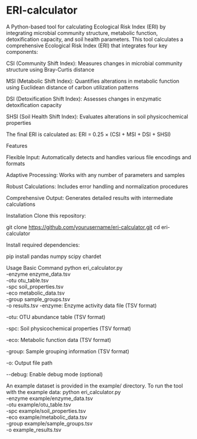 ERI-calculator
========
A Python-based tool for calculating Ecological Risk Index (ERI) by integrating microbial community structure, metabolic function, detoxification capacity, and soil health parameters.
This tool calculates a comprehensive Ecological Risk Index (ERI) that integrates four key components:

CSI (Community Shift Index): Measures changes in microbial community structure using Bray-Curtis distance

MSI (Metabolic Shift Index): Quantifies alterations in metabolic function using Euclidean distance of carbon utilization patterns

DSI (Detoxification Shift Index): Assesses changes in enzymatic detoxification capacity

SHSI (Soil Health Shift Index): Evaluates alterations in soil physicochemical properties

The final ERI is calculated as:
ERI = 0.25 × (CSI + MSI + DSI + SHSI)

Features

Flexible Input: Automatically detects and handles various file encodings and formats

Adaptive Processing: Works with any number of parameters and samples

Robust Calculations: Includes error handling and normalization procedures

Comprehensive Output: Generates detailed results with intermediate calculations

Installation
Clone this repository:

git clone https://github.com/yourusername/eri-calculator.git
cd eri-calculator

Install required dependencies:

pip install pandas numpy scipy chardet

Usage
Basic Command
python eri_calculator.py \
    -enzyme enzyme_data.tsv \
    -otu otu_table.tsv \
    -spc soil_properties.tsv \
    -eco metabolic_data.tsv \
    -group sample_groups.tsv \
    -o results.tsv
-enzyme: Enzyme activity data file (TSV format)

-otu: OTU abundance table (TSV format)

-spc: Soil physicochemical properties (TSV format)

-eco: Metabolic function data (TSV format)

-group: Sample grouping information (TSV format)

-o: Output file path

--debug: Enable debug mode (optional)

An example dataset is provided in the example/ directory. To run the tool with the example data:
python eri_calculator.py \
    -enzyme example/enzyme_data.tsv \
    -otu example/otu_table.tsv \
    -spc example/soil_properties.tsv \
    -eco example/metabolic_data.tsv \
    -group example/sample_groups.tsv \
    -o example_results.tsv
